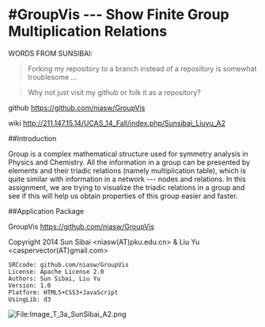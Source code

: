 #GroupVis --- Show Finite Group Multiplication Relations
===============
WORDS FROM SUNSIBAI:

> Forking my repository to a branch instead of a repository is somewhat troublesome ...

> Why not just visit my github or folk it as a repository?

github <https://github.com/niasw/GroupVis>

wiki <http://211.147.15.14/UCAS_14_Fall/index.php/Sunsibai_Liuyu_A2>

##Introduction

Group is a complex mathematical structure used for symmetry analysis in Physics and Chemistry. All the information in a group can be presented by elements and their triadic relations (namely multiplication table), which is quite similar with information in a network --- nodes and relations. In this assignment, we are trying to visualize the triadic relations in a group and see if this will help us obtain properties of this group easier and faster.

##Application Package

GroupVis <https://github.com/niasw/GroupVis>

Copyright 2014 Sun Sibai <niasw(AT)pku.edu.cn> & Liu Yu <caspervector(AT)gmail.com><br/>

    SRCcode: github.com/niasw/GroupVis
    License: Apache License 2.0
    Authors: Sun Sibai, Liu Yu
    Version: 1.0
    Platform: HTML5+CSS3+JavaScript
    UsingLib: d3

![File:Image_T_3a_SunSibai_A2.png](http://211.147.15.14/UCAS_14_Fall/images/d/d1/Image_T_3a_SunSibai_A2.png)
